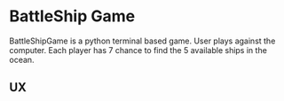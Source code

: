 # BattleShip Game

BattleShipGame is a python terminal based game. User plays against the computer. Each player has 7 chance to find the 5 available ships in the ocean.

## UX

